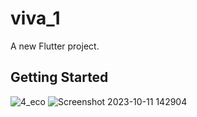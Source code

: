 # viva_1

A new Flutter project.

## Getting Started

![4_eco](https://github.com/vinay2894/viva_1/assets/124561158/3a93c916-4108-4cae-950e-15a2df23ede8)
![Screenshot 2023-10-11 142904](https://github.com/vinay2894/viva_1/assets/124561158/a3d48b67-de42-42c3-9140-789b2e4e885c)


